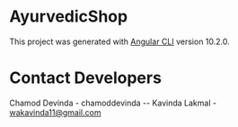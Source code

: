 # AyurvedicShop

This project was generated with [Angular CLI](https://github.com/angular/angular-cli) version 10.2.0.

# Contact Developers

Chamod Devinda - chamoddevinda  --
Kavinda Lakmal - wakavinda11@gmail.com

